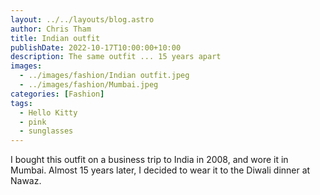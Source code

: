 ```yaml
---
layout: ../../layouts/blog.astro
author: Chris Tham
title: Indian outfit
publishDate: 2022-10-17T10:00:00+10:00
description: The same outfit ... 15 years apart
images:
  - ../images/fashion/Indian outfit.jpeg
  - ../images/fashion/Mumbai.jpeg
categories: [Fashion]
tags:
  - Hello Kitty
  - pink
  - sunglasses
---
```


I bought this outfit on a business trip to India in 2008, and wore it in Mumbai.
Almost 15 years later, I decided to wear it to the Diwali dinner at Nawaz.
